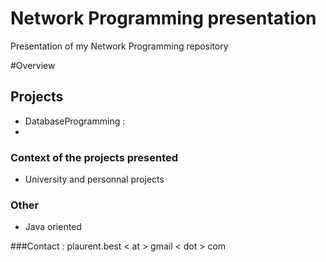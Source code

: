 Network Programming presentation
=========================
Presentation of my Network Programming repository


#Overview

## Projects
 * DatabaseProgramming : 
 * 

### Context of the projects presented
 
 * University and personnal projects

### Other

 * Java oriented

###Contact :
plaurent.best < at > gmail < dot > com
